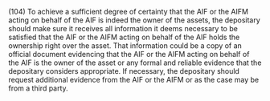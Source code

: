 (104) To achieve a sufficient degree of certainty that the AIF or the AIFM acting on behalf of the AIF is indeed the owner of the assets, the depositary should make sure it receives all information it deems necessary to be satisfied that the AIF or the AIFM acting on behalf of the AIF holds the ownership right over the asset. That information could be a copy of an official document evidencing that the AIF or the AIFM acting on behalf of the AIF is the owner of the asset or any formal and reliable evidence that the depositary considers appropriate. If necessary, the depositary should request additional evidence from the AIF or the AIFM or as the case may be from a third party.